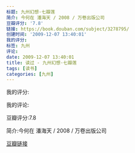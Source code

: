 ```yaml
---
标题: 九州幻想·七瓣莲
简介: 今何在 潘海天 / 2008 / 万卷出版公司
豆瓣评分: '7.8'
链接: https://book.douban.com/subject/3278795/
创建时间: '2009-12-07 13:40:01'
我的评分:
标签: 九州
评论:
date: 2009-12-07 13:40:01
title: 读过 - 九州幻想·七瓣莲
tags: [读书]
categories: [九州]
---
```


我的评分:

我的评论:

豆瓣评分:7.8

简介:今何在 潘海天 / 2008 / 万卷出版公司

[豆瓣链接](https://book.douban.com/subject/3278795/)

